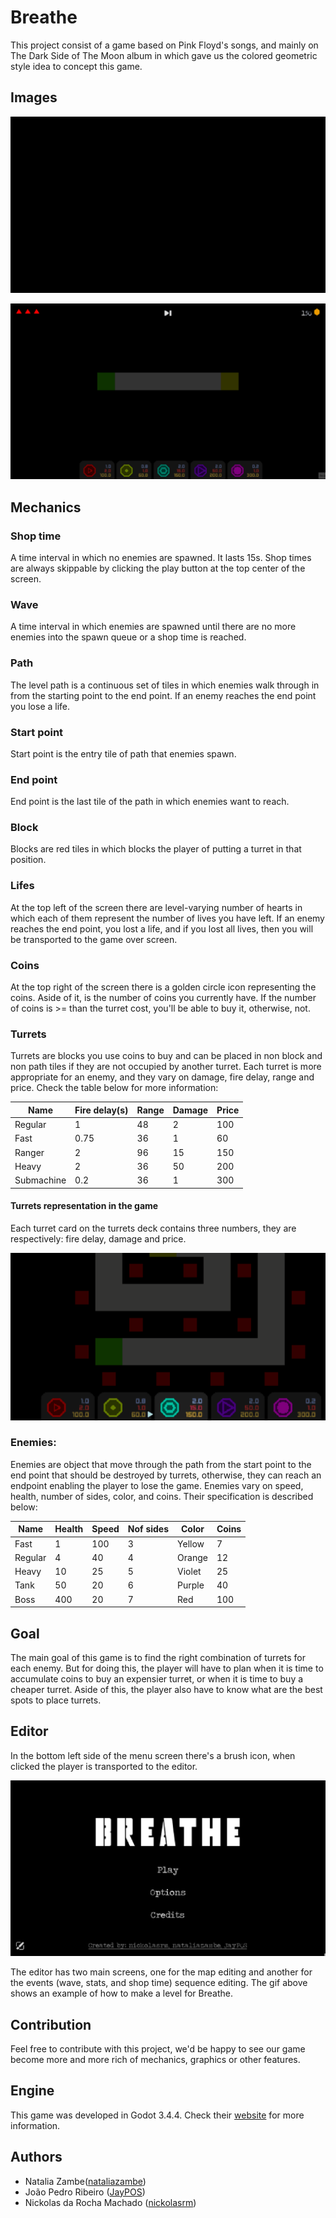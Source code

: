 # Breathe
This project consist of a game based on Pink Floyd's songs, and mainly on The
Dark Side of The Moon album in which gave us the colored geometric style idea
to concept this game.

## Images
![Game menu](https://github.com/nickolasrm-UFRRJ/Breathe/blob/main/screenshots/menu.gif?raw=true)

![Gameplay](https://github.com/nickolasrm-UFRRJ/Breathe/blob/main/screenshots/gameplay.gif?raw=true)

## Mechanics

### Shop time
A time interval in which no enemies are spawned. It lasts 15s.
Shop times are always skippable by clicking the play button at the top center
of the screen.

### Wave
A time interval in which enemies are spawned until there are no more
enemies into the spawn queue or a shop time is reached.

### Path
The level path is a continuous set of tiles in which enemies walk through in 
from the starting point to the end point. If an enemy reaches the end point
you lose a life.

### Start point
Start point is the entry tile of path that enemies spawn.

### End point
End point is the last tile of the path in which enemies want to reach.

### Block
Blocks are red tiles in which blocks the player of putting a turret in that
position.

### Lifes
At the top left of the screen there are level-varying number of hearts in which
each of them represent the number of lives you have left. If an enemy reaches
the end point, you lost a life, and if you lost all lives, then you will be
transported to the game over screen.

### Coins
At the top right of the screen there is a golden circle icon representing the
coins. Aside of it, is the number of coins  you currently have. If the number
of coins is >= than the turret cost, you'll be able to buy it, otherwise, not.

### Turrets
Turrets are blocks you use coins to buy and can be placed in non block and non
path tiles if they are not occupied by another turret. Each turret is more
appropriate for an enemy, and they vary on damage, fire delay, range and price.
Check the table below for more information:

| Name       | Fire delay(s) | Range | Damage | Price |
|------------|---------------|-------|--------|-------|
| Regular    | 1             | 48    | 2      | 100   |
| Fast       | 0.75          | 36    | 1      | 60    |
| Ranger     | 2             | 96    | 15     | 150   |
| Heavy      | 2             | 36    | 50     | 200   |
| Submachine | 0.2           | 36    | 1      | 300   |

#### Turrets representation in the game
Each turret card on the turrets deck contains three numbers, they are respectively:
fire delay, damage and price.

![Ranges preview](https://github.com/nickolasrm-UFRRJ/Breathe/blob/main/screenshots/ranges.gif?raw=true)

### Enemies:
Enemies are object that move through the path from the start point to the end
point that should be destroyed by turrets, otherwise, they can reach an
endpoint enabling the player to lose the game. Enemies vary on speed, health,
number of sides, color, and coins. Their specification is described below:

| Name    | Health | Speed | Nof sides | Color  | Coins |
|---------|--------|-------|-----------|--------|-------|
| Fast    | 1      | 100   | 3         | Yellow | 7     |
| Regular | 4      | 40    | 4         | Orange | 12    |
| Heavy   | 10     | 25    | 5         | Violet | 25    |
| Tank    | 50     | 20    | 6         | Purple | 40    |
| Boss    | 400    | 20    | 7         | Red    | 100   |

## Goal
The main goal of this game is to find the right combination of turrets for each
enemy. But for doing this, the player will have to plan when it is time to 
accumulate coins to buy an expensier turret, or when it is time to buy a cheaper
turret. Aside of this, the player also have to know what are the best spots to
place turrets.

## Editor
In the bottom left side of the menu screen there's a brush icon, when clicked
the player is transported to the editor.

![Level creation example](https://github.com/nickolasrm-UFRRJ/Breathe/blob/main/screenshots/editor.gif?raw=true)

The editor has two main screens, one for the map editing and another for the
events (wave, stats, and shop time) sequence editing. The gif above shows an
example of how to make a level for Breathe.

## Contribution
Feel free to contribute with this project, we'd be happy to see our game become
more and more rich of mechanics, graphics or other features.

## Engine
This game was developed in Godot 3.4.4. Check their [website](https://godotengine.org/)
for more information.

## Authors
* Natalia Zambe([nataliazambe](https://github.com/nataliazambe))
* João Pedro Ribeiro ([JayPOS](https://github.com/JayPOS))
* Nickolas da Rocha Machado ([nickolasrm](https://github.com/nickolasrm))
